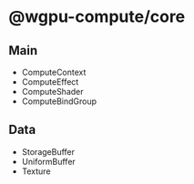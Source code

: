 # @wgpu-compute/core

## Main

* ComputeContext
* ComputeEffect
* ComputeShader
* ComputeBindGroup

## Data

* StorageBuffer
* UniformBuffer
* Texture
